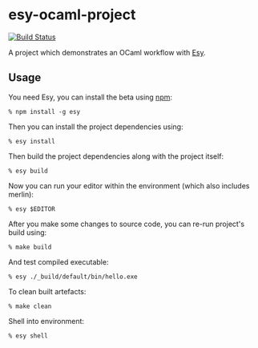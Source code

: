 # esy-ocaml-project

[![Build Status](https://travis-ci.org/esy-ocaml/esy-ocaml-project.svg?branch=master)](https://travis-ci.org/esy-ocaml/esy-ocaml-project)

A project which demonstrates an OCaml workflow with [Esy][].

[Esy]: https://github.com/esy-ocaml/esy
[npm]: https://www.npmjs.com

## Usage

You need Esy, you can install the beta using [npm][]:

    % npm install -g esy

Then you can install the project dependencies using:

    % esy install

Then build the project dependencies along with the project itself:

    % esy build

Now you can run your editor within the environment (which also includes merlin):

    % esy $EDITOR

After you make some changes to source code, you can re-run project's build
using:

    % make build

And test compiled executable:

    % esy ./_build/default/bin/hello.exe

To clean built artefacts:

    % make clean

Shell into environment:

    % esy shell
